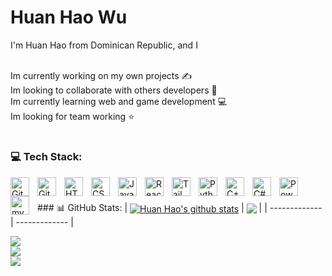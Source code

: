 # Huan Hao Wu
I'm Huan Hao from Dominican Republic, and I 

<br>Im currently working on my own projects ✍️<br>Im looking to collaborate with others developers 🤝<br>Im currently learning web and game development 💻<br>Im looking for team working ⭐
###
#
### 💻 Tech Stack:
<img align="left" alt="GitHub" width="30px" style="padding-right:10px;" src="https://cdn.jsdelivr.net/gh/devicons/devicon/icons/github/github-original.svg" />
<img align="left" alt="Git" width="30px" style="padding-right:10px;" src="https://cdn.jsdelivr.net/gh/devicons/devicon/icons/git/git-original.svg" />
<img align="left" alt="HTML" width="30px" style="padding-right:10px;" src="https://cdn.jsdelivr.net/gh/devicons/devicon/icons/html5/html5-plain.svg" />
<img align="left" alt="CSS" width="30px" style="padding-right:10px;" src="https://cdn.jsdelivr.net/gh/devicons/devicon/icons/css3/css3-plain.svg" />
<img align="left" alt="JavaScript" width="30px" style="padding-right:10px;" src="https://cdn.jsdelivr.net/gh/devicons/devicon/icons/javascript/javascript-plain.svg" />
<img align="left" alt="React" width="30px" style="padding-right:10px;" src="https://cdn.jsdelivr.net/gh/devicons/devicon/icons/react/react-original.svg" />
<img align="left" alt="Tailwindcss" width="30px" style="padding-right:10px;" src="https://cdn.jsdelivr.net/npm/simple-icons@3.13.0/icons/tailwindcss.svg" />
<img align="left" alt="Python" width="30px" style="padding-right:10px;" src="https://cdn.jsdelivr.net/gh/devicons/devicon/icons/python/python-plain.svg" />
<img align="left" alt="C++" width="30px" style="padding-right:10px;" src="https://cdn.jsdelivr.net/gh/devicons/devicon/icons/cplusplus/cplusplus-line.svg" />
<img align="left" alt="C#" width="30px" style="padding-right:10px;" src="https://cdn.jsdelivr.net/gh/devicons/devicon/icons/csharp/csharp-line.svg" />
<img align="left" alt="PowerBi" width="30px" style="padding-right:10px;" src="https://cdn.jsdelivr.net/npm/simple-icons@3.13.0/icons/powerbi.svg" />
<img align="left" alt="mySQL" width="30px" style="padding-right:10px;" src="https://cdn.jsdelivr.net/npm/simple-icons@3.13.0/icons/mysql.svg" />

#
<br>### 📊 GitHub Stats:
| <a href="https://github.com/huanhaowu"><img align="center" src="https://github-readme-streak-stats.herokuapp.com/?user=huanhaowu&theme=react&hide_border=false" alt="Huan Hao's github stats" /></a> | <a href="https://github.com/huanhaowu"><img align="center" src="https://github-readme-stats.vercel.app/api/top-langs/?username=huanhaowu&theme=react&hide_border=false&include_all_commits=false&count_private=false&layout=compact" /></a> |
| ------------- | ------------- |

![](https://github-readme-stats.vercel.app/api?username=huanhaowu&theme=dark&hide_border=true&include_all_commits=false&count_private=false)<br/>
![](https://github-readme-streak-stats.herokuapp.com/?user=huanhaowu&theme=dark&hide_border=true)<br/>
![](https://github-readme-stats.vercel.app/api/top-langs/?username=huanhaowu&theme=dark&hide_border=true&include_all_commits=false&count_private=false&layout=compact)


<!-- 
![C#](https://img.shields.io/badge/c%23-%23239120.svg?style=for-the-badge&logo=c-sharp&logoColor=white) ![C++](https://img.shields.io/badge/c++-%2300599C.svg?style=for-the-badge&logo=c%2B%2B&logoColor=white) ![CSS3](https://img.shields.io/badge/css3-%231572B6.svg?style=for-the-badge&logo=css3&logoColor=white) ![HTML5](https://img.shields.io/badge/html5-%23E34F26.svg?style=for-the-badge&logo=html5&logoColor=white) ![JavaScript](https://img.shields.io/badge/javascript-%23323330.svg?style=for-the-badge&logo=javascript&logoColor=%23F7DF1E) ![Python](https://img.shields.io/badge/python-3670A0?style=for-the-badge&logo=python&logoColor=ffdd54) ![.Net](https://img.shields.io/badge/.NET-5C2D91?style=for-the-badge&logo=.net&logoColor=white) ![UNITY](https://img.shields.io/badge/Unity-%2320232a.svg?style=for-the-badge&logo=unity&logoColor=white) ![MySQL](https://img.shields.io/badge/mysql-%2300f.svg?style=for-the-badge&logo=mysql&logoColor=white) 	![Figma](https://img.shields.io/badge/figma-%23F24E1E.svg?style=for-the-badge&logo=figma&logoColor=white) ![Dribbble](https://img.shields.io/badge/Dribbble-EA4C89?style=for-the-badge&logo=dribbble&logoColor=white)
-->

<!-- Proudly created with GPRM ( https://gprm.itsvg.in ) -->
